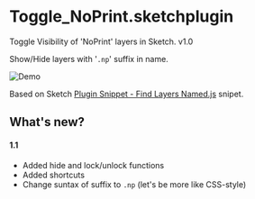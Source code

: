 # Toggle_NoPrint.sketchplugin
Toggle Visibility of 'NoPrint' layers in Sketch. v1.0

Show/Hide layers with '<code>.np</code>' suffix in name.

<img src="https://github.com/sudilkovsky/Toggle-NoPrint-Visibility-Sketch-Plugin/blob/master/Demo/how-it-works.gif" alt="Demo" />


Based on Sketch <a href="https://gist.github.com/abynim/e2df3ea4dc9ede209cc0">Plugin Snippet - Find Layers Named.js</a> snipet.



## What's new?
#### 1.1
<ul>
<li>Added hide and lock/unlock functions </li>
<li>Added shortcuts </li>
<li>Change suntax of suffix to <code>.np</code> (let's be more like CSS-style) </li>
</ul>

